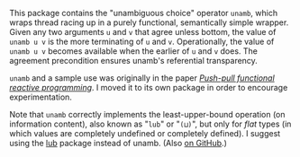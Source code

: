This package contains the "unambiguous choice" operator `unamb`, which wraps thread racing up in a purely functional, semantically simple wrapper.
Given any two arguments `u` and `v` that agree unless bottom, the value of `unamb u v` is the more terminating of `u` and `v`.
Operationally, the value of `unamb u v` becomes available when the earlier of `u` and `v` does.
The agreement precondition ensures unamb's referential transparency.

`unamb` and a sample use was originally in the paper [*Push-pull functional reactive programming*](http://conal.net/papers/push-pull-frp/).
I moved it to its own
package in order to encourage experimentation.

Note that `unamb` correctly implements the least-upper-bound operation (on information content), also known as "`lub`" or "`(⊔)`", but only for *flat* types (in which values are completely undefined or completely defined).
I suggest using the [lub](http://hackage.haskell.org/package/lub) package instead of unamb.
(Also [on GitHub](http://github.com/conal/lub).)
